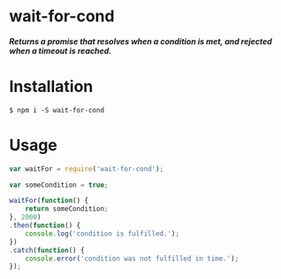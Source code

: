 # wait-for-cond
##### Returns a promise that resolves when a condition is met, and rejected when a timeout is reached.

# Installation
```shell
$ npm i -S wait-for-cond
```

# Usage

```javascript
var waitFor = require('wait-for-cond');

var someCondition = true;

waitFor(function() {
    return someCondition;
}, 2000)
.then(function() {
    console.log('condition is fulfilled.');
})
.catch(function() {
    console.error('condition was not fulfilled in time.');
});
